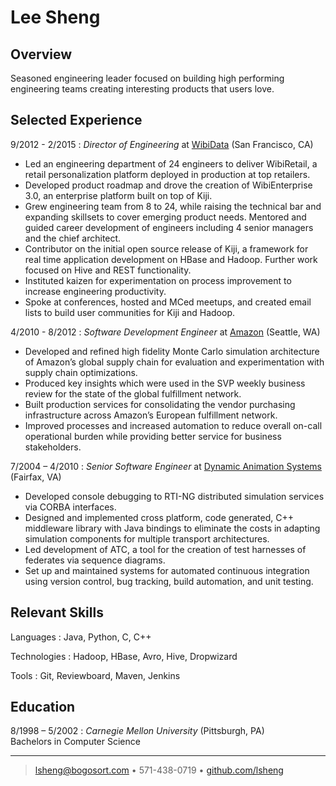 Lee Sheng
=========

Overview
--------

Seasoned engineering leader focused on building high performing engineering
teams creating interesting products that users love.

Selected Experience
-------------------

9/2012 - 2/2015
:   *Director of Engineering*
    at [WibiData](https://www.wibidata.com)
    (San Francisco, CA)

* Led an engineering department of 24 engineers to deliver WibiRetail, a retail
  personalization platform deployed in production at top retailers.
* Developed product roadmap and drove the creation of WibiEnterprise 3.0, an
  enterprise platform built on top of Kiji.
* Grew engineering team from 8 to 24, while raising the technical bar and
  expanding skillsets to cover emerging product needs.  Mentored and guided
  career development of engineers including 4 senior managers and the chief
  architect.
* Contributor on the initial open source release of Kiji, a framework for
  real time application development on HBase and Hadoop.  Further work focused
  on Hive and REST functionality.
* Instituted kaizen for experimentation on process improvement to increase
  engineering productivity. 
* Spoke at conferences, hosted and MCed meetups, and created email lists to
  build user communities for Kiji and Hadoop.

4/2010 - 8/2012
:   *Software Development Engineer*
    at [Amazon](http://amazon.com)
    (Seattle, WA)

* Developed and refined high fidelity Monte Carlo simulation architecture of
  Amazon’s global supply chain for evaluation and experimentation with supply
  chain optimizations.  
* Produced key insights which were used in the SVP weekly business review for
  the state of the global fulfillment network.
* Built production services for consolidating the vendor purchasing
  infrastructure across Amazon’s European fulfillment network.
* Improved processes and increased automation to reduce overall on-call operational
  burden while providing better service for business stakeholders.

7/2004 – 4/2010
:   *Senior Software Engineer*
    at [Dynamic Animation Systems](http://www.d-a-s.com/)
    (Fairfax, VA)

* Developed console debugging to RTI-NG distributed simulation services via
  CORBA interfaces.
* Designed and implemented cross platform, code generated, C++ middleware
  library with Java bindings to eliminate the costs in adapting simulation
  components for multiple transport architectures.
* Led development of ATC, a tool for the creation of test harnesses of
  federates via sequence diagrams.
* Set up and maintained systems for automated continuous integration using
  version control, bug tracking, build automation, and unit testing.

Relevant Skills
---------------

Languages
:   Java, Python, C, C++

Technologies
:   Hadoop, HBase, Avro, Hive, Dropwizard

Tools
:   Git, Reviewboard, Maven, Jenkins

Education
---------

8/1998 – 5/2002
:   *Carnegie Mellon University* (Pittsburgh, PA) \
    Bachelors in Computer Science 

----

> <lsheng@bogosort.com> • 571-438-0719 • [github.com/lsheng](http://github.com/lsheng)
